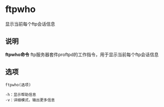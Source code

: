 ftpwho
===

显示当前每个ftp会话信息

## 说明

**ftpwho命令** ftp服务器套件proftpd的工作指令，用于显示当前每个ftp会话信息

## 选项

```
ftpwho(选项)
```

  

```
-h：显示帮助信息
-v：详细模式，输出更多信息
```


